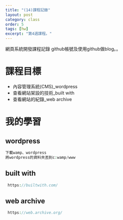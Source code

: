 ```yaml
---
title: "(14)課程記錄"
layout: post
category: class
order: 5
tags: [hw]
excerpt: "第4週課程。"
---
```

網頁系統開發課程記錄
github帳號及使用github做blog。。

# 課程目標
- 內容管理系統(CMS)_wordpress
- 查看網站架設的技術_built with
- 查看網站的紀錄_web archive

# 我的學習
## wordpress
``` php
下載wamp、wordpress
將wordpress的資料夾丟到c:wamp/www
```
## built with
``` php
 https://builtwith.com/
 ```

## web archive

```php
 https://web.archive.org/ 
```


[1]: https://github.com/        "GitHub"
[2]: https://pages.github.com/  "GitHub Pages"
[3]: https://jekyllrb.com/      "Jekyll"
[4]: http://markdown.tw         "Markdown文件"
[5]: http://dillinger.io/       "Dillinger"








